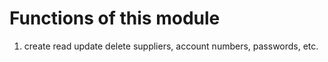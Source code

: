 # Functions of this module

1. create read update delete suppliers, account numbers, passwords, etc.